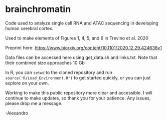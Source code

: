 # brainchromatin
Code used to analyze single cell RNA and ATAC sequencing in developing human cerebral cortex.

Used to make elements of Figures 1, 4, 5, and 6 in Trevino et al. 2020

Preprint here: https://www.biorxiv.org/content/10.1101/2020.12.29.424636v1

Data files can be accessed here using get_data.sh and links.txt. Note that their combined size approaches 10 Gb

In R, you can `setwd` to the cloned repository and run `source('R/Load_Environment.R')` to get started quickly, or you can just explore on your own. 

Working to make this public repository more clear and accessible. I will continue to make updates, so thank you for your patience. Any issues, please drop me a message.

-Alexandro
